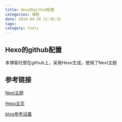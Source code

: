 ```yaml
---
title: Hexo的github配置
categories: 编程
date: 2018-04-30 12:36:32
tags:
category: tools
---
```


## Hexo的github配置

本博客托管在github上，采用Hexo生成，使用了Next主题

## 参考链接

[Next主题](http://theme-next.iissnan.com/)

[Hexo主页](https://hexo.io/zh-cn/docs/)

[blog参考设置](http://dmkf.xyz/categories/%E5%8D%9A%E5%AE%A2%E6%90%AD%E5%BB%BA%E4%BB%8E%E5%85%A5%E9%97%A8%E5%88%B0%E6%87%B5%E5%9C%88/)

